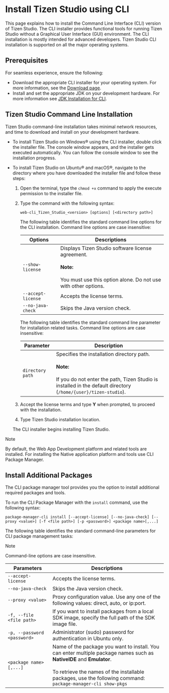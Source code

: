 
# Install Tizen Studio using CLI  

This page explains how to install the Command Line Interface (CLI) version of Tizen Studio. The CLI installer provides functional tools for running Tizen Studio without a Graphical User Interface (GUI) environment.
The CLI installation is mostly intended for advanced developers. Tizen Studio CLI installation is supported on all the major operating systems. 

## Prerequisites

For seamless experience, ensure the following: 
 - Download the appropriate CLI installer for your operating system. For more information, see the [Download page](https://developer.tizen.org/development/tizen-studio/download#).
 - Install and set the appropriate JDK on your development hardware. For more information see [JDK Installation for CLI](./openjdk.md).

## Tizen Studio Command Line Installation  

Tizen Studio command-line installation takes minimal network resources, and time to download and install on your development hardware. 

 - To install Tizen Studio on Windows&reg; using the CLI installer, double click the installer file. The console window appears, and the installer gets executed automatically. You can follow the console window to see the installation progress. 
   
 - To install Tizen Studio on Ubuntu&reg; and macOS&reg;, navigate to the directory where you have downloaded the installer file and follow these steps:
      
    1. Open the terminal, type the `chmod +x` command to apply the execute permission to the installer file.
    3. Type the command with the following syntax:

       ```
       web-cli_Tizen_Studio_<version> [options] [<directory path>]
       ```
        The following table identifies the standard command line options for the CLI installation. Command line options are case insensitive:
   
        | Options             | Descriptions                              |
        |--------------------|------------------------------------------|
        | `--show-license`   | Displays Tizen Studio software license agreement.<br><br><b>Note:</b><br><br> You must use this option alone. Do not use with other options.</br> |
        | `--accept-license` | Accepts the license terms.               |
        | `--no-java-check`  | Skips the Java version check.            |

        The following table identifies the standard command line parameter for installation related tasks. Command line options are case insensitive:

       | Parameter        | Description                              |
       |------------------|------------------------------------------|
       | `directory path` | Specifies the installation directory path.<br/> <br>**Note:**<br><br> If you do not enter the path, Tizen Studio is installed in the default directory (`/home/{user}/tizen-studio`). |

    4. Accept the license terms and type **Y** when prompted, to proceed with the installation.
    5. Type Tizen Studio installation location. 

   The CLI installer begins installing Tizen Studio. 

> [!NOTE]
> By default, the Web App Development platform and related tools are installed. For installing the Native application platform and tools use CLI Package Manager.

## Install Additional Packages

The CLI package manager tool provides you the option to install additional required packages and tools.

To run the CLI Package Manager with the `install` command, use the following syntax:

```
package-manager-cli install [--accept-license] [--no-java-check] [--proxy <value>] [-f <file path>] [-p <password>] <package name>[,...]
```
The following table identifies the standard command-line parameters for CLI package management tasks: 

 > [!Note]
 > Command-line options are case insensitive.


| Parameters                  | Descriptions                             |
|-----------------------------|------------------------------------------|
| `--accept-license`          | Accepts the license terms.               |
| `--no-java-check`           | Skips the Java version check.            |
| `--proxy <value>`           | Proxy configuration value. Use any one of the following values: direct, auto, or ip:port. |
| `-f, --file <file path>`    | If you want to install packages from a local SDK image, specify the full path of the SDK image file. |
| `-p, --password <password>` | Administrator (sudo) password for authentication in Ubuntu only. |
| `<package name>[,...]`        | Name of the package you want to install. You can enter multiple package names such as **NativeIDE** and **Emulator**.<br/><br>To retrieve the names of the installable packages, use the following command:<br/>`package-manager-cli show-pkgs` |


